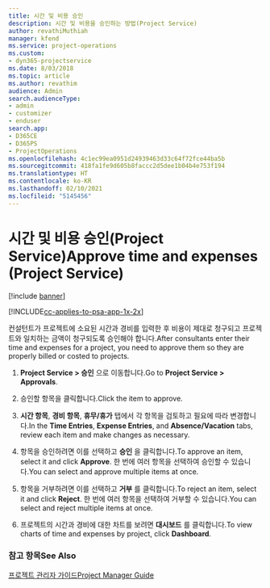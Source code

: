 ```yaml
---
title: 시간 및 비용 승인
description: 시간 및 비용을 승인하는 방법(Project Service)
author: revathiMuthiah
manager: kfend
ms.service: project-operations
ms.custom:
- dyn365-projectservice
ms.date: 8/03/2018
ms.topic: article
ms.author: revathim
audience: Admin
search.audienceType:
- admin
- customizer
- enduser
search.app:
- D365CE
- D365PS
- ProjectOperations
ms.openlocfilehash: 4c1ec99ea0951d24939463d33c64f72fce44ba5b
ms.sourcegitcommit: 418fa1fe9d605b8faccc2d5dee1b04b4e753f194
ms.translationtype: HT
ms.contentlocale: ko-KR
ms.lasthandoff: 02/10/2021
ms.locfileid: "5145456"
---
```

# <a name="approve-time-and-expenses-project-service"></a><span data-ttu-id="f5ba2-103">시간 및 비용 승인(Project Service)</span><span class="sxs-lookup"><span data-stu-id="f5ba2-103">Approve time and expenses (Project Service)</span></span>

[!include [banner](../includes/psa-now-project-operations.md)]

[!INCLUDE[cc-applies-to-psa-app-1x-2x](../includes/cc-applies-to-psa-app-1x-2x.md)]

<span data-ttu-id="f5ba2-104">컨설턴트가 프로젝트에 소요된 시간과 경비를 입력한 후 비용이 제대로 청구되고 프로젝트와 일치하는 금액이 청구되도록 승인해야 합니다.</span><span class="sxs-lookup"><span data-stu-id="f5ba2-104">After consultants enter their time and expenses for a project, you need to approve them so they are properly billed or costed to projects.</span></span>  
  
1.  <span data-ttu-id="f5ba2-105">**Project Service > 승인** 으로 이동합니다.</span><span class="sxs-lookup"><span data-stu-id="f5ba2-105">Go to **Project Service > Approvals**.</span></span>  
  
2.  <span data-ttu-id="f5ba2-106">승인할 항목을 클릭합니다.</span><span class="sxs-lookup"><span data-stu-id="f5ba2-106">Click the item to approve.</span></span>  
  
3.  <span data-ttu-id="f5ba2-107">**시간 항목**, **경비 항목**, **휴무/휴가** 탭에서 각 항목을 검토하고 필요에 따라 변경합니다.</span><span class="sxs-lookup"><span data-stu-id="f5ba2-107">In the **Time Entries**, **Expense Entries**, and **Absence/Vacation** tabs, review each item and make changes as necessary.</span></span>  
  
4.  <span data-ttu-id="f5ba2-108">항목을 승인하려면 이를 선택하고 **승인** 을 클릭합니다.</span><span class="sxs-lookup"><span data-stu-id="f5ba2-108">To approve an item, select it and click **Approve**.</span></span> <span data-ttu-id="f5ba2-109">한 번에 여러 항목을 선택하여 승인할 수 있습니다.</span><span class="sxs-lookup"><span data-stu-id="f5ba2-109">You can select and approve multiple items at once.</span></span>  
  
5.  <span data-ttu-id="f5ba2-110">항목을 거부하려면 이를 선택하고 **거부** 를 클릭합니다.</span><span class="sxs-lookup"><span data-stu-id="f5ba2-110">To reject an item, select it and click **Reject**.</span></span> <span data-ttu-id="f5ba2-111">한 번에 여러 항목을 선택하여 거부할 수 있습니다.</span><span class="sxs-lookup"><span data-stu-id="f5ba2-111">You can select and reject multiple items at once.</span></span>  
  
6.  <span data-ttu-id="f5ba2-112">프로젝트의 시간과 경비에 대한 차트를 보려면 **대시보드** 를 클릭합니다.</span><span class="sxs-lookup"><span data-stu-id="f5ba2-112">To view charts of time and expenses by project, click **Dashboard**.</span></span>  
  
### <a name="see-also"></a><span data-ttu-id="f5ba2-113">참고 항목</span><span class="sxs-lookup"><span data-stu-id="f5ba2-113">See Also</span></span>  
 [<span data-ttu-id="f5ba2-114">프로젝트 관리자 가이드</span><span class="sxs-lookup"><span data-stu-id="f5ba2-114">Project Manager Guide</span></span>](../psa/project-manager-guide.md)
